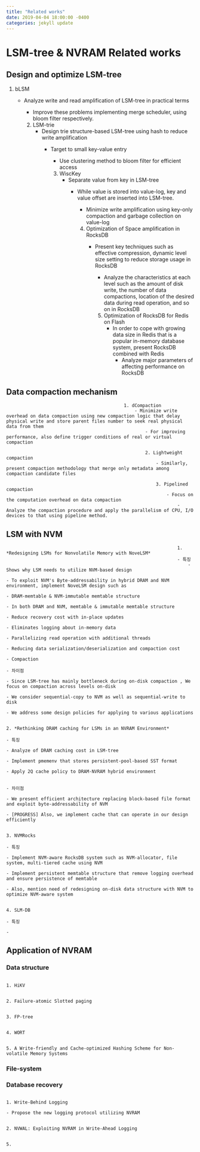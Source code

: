 ```yaml
---
title: "Related works"
date: 2019-04-04 18:00:00 -0400
categories: jekyll update
---
```

# LSM-tree & NVRAM Related works 

## Design and optimize LSM-tree 

1. bLSM
	- Analyze write and read amplification of LSM-tree in practical terms 
		- Improve these problems implementing merge scheduler, using bloom filter respectively.

		2. LSM-trie
			- Design trie structure-based LSM-tree using hash to reduce write amplification 
				- Target to small key-value entry
					- Use clustering method to bloom filter for efficient access 

					3. WiscKey
						- Separate value from key in LSM-tree
							- While value is stored into value-log, key and value offset are inserted into LSM-tree.
								- Minimize write amplification using key-only compaction and garbage collection on value-log

								4. Optimization of Space amplification in RocksDB
									- Present key techniques such as effective compression, dynamic level size setting to reduce storage usage in RocksDB
										- Analyze the characteristics at each level such as the amount of disk write, the number of data compactions, location of the desired data during read operation, and so on in RocksDB

										5. Optimization of RocksDB for Redis on Flash
											- In order to cope with growing data size in Redis that is a popular in-memory database system, present RocksDB combined with Redis
												- Analyze major parameters of affecting performance on RocksDB
													

## Data compaction mechanism

												1. dCompaction
													- Minimize write overhead on data compaction using new compaction logic that delay physical write and store parent files number to seek real physical data from them
														- For improving performance, also define trigger conditions of real or virtual compaction 
															  
														2. Lightweight compaction
															- Similarly, present compaction methodology that merge only metadata among compaction candidate files

															3. Pipelined compaction
																- Focus on the computation overhead on data compaction
																	- Analyze the compaction procedure and apply the parallelism of CPU, I/O devices to that using pipeline method.
																	  

## LSM with NVM
																	1.  *Redesigning LSMs for Nonvolatile Memory with NoveLSM*
																	- 특징
																		- Shows why LSM needs to utilize NVM-based design
																			- To exploit NVM's Byte-addressability in hybrid DRAM and NVM environment, implement NoveLSM design such as
																					- DRAM-memtable & NVM-immutable memtable structure
																							- In both DRAM and NVM, memtable & immutable memtable structure
																								- Reduce recovery cost with in-place updates
																									- Eliminates logging about in-memory data
																										- Parallelizing read operation with additional threads
																											- Reducing data serialization/deserialization and compaction cost
																												- Compaction 
																												- 차이점
																													- Since LSM-tree has mainly bottleneck during on-disk compaction , We focus on compaction across levels on-disk
																														- We consider sequential-copy to NVM as well as sequential-write to disk
																															- We address some design policies for applying to various applications

																															2. *Rethinking DRAM caching for LSMs in an NVRAM Environment*
																															- 특징
																																- Analyze of DRAM caching cost in LSM-tree
																																	- Implement pmemenv that stores persistent-pool-based SST format
																																		- Apply 2Q cache policy to DRAM-NVRAM hybrid environment

																																		- 차이점
																																			- We present efficient architecture replacing block-based file format and exploit byte-addressability of NVM
																																				- [PROGRESS] Also, we implement cache that can operate in our design efficiently 

																																				3. NVMRocks
																																				- 특징
																																					- Implement NVM-aware RocksDB system such as NVM-allocator, file system, multi-tiered cache using NVM
																																						- Implement persistent memtable structure that remove logging overhead and ensure persistence of memtable
																																							- Also, mention need of redesigning on-disk data structure with NVM to optimize NVM-aware system

																																							4. SLM-DB
																																							- 특징
																																								- 

## Application of NVRAM 
### Data structure
																																								1. HiKV

																																								2. Failure-atomic Slotted paging

																																								3. FP-tree

																																								4. WORT

																																								5. A Write-friendly and Cache-optimized Hashing Scheme for Non-volatile Memory Systems



### File-system


### Database recovery 

																																								1. Write-Behind Logging
																																									- Propose the new logging protocol utilizing NVRAM 

																																									2. NVWAL: Exploiting NVRAM in Write-Ahead Logging

																																									5. 
